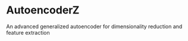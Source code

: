 # AutoencoderZ
An advanced generalized autoencoder for dimensionality reduction and feature extraction
